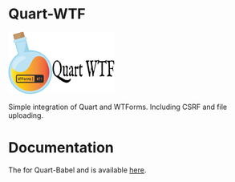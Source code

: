 # Quart-WTF

![Quart WTForms Logo](logos/logo.png)

Simple integration of Quart and WTForms. Including CSRF and file uploading.

# Documentation

The for Quart-Babel and is available [here][docs].

[docs]: https://quart-wtf.readthedocs.io
